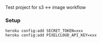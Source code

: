Test project for s3 <-> image workflow

### Setup

    heroku config:add SECRET_TOKEN=xxx
    heroku config:add PIXELCLOUD_API_KEY=xxx
